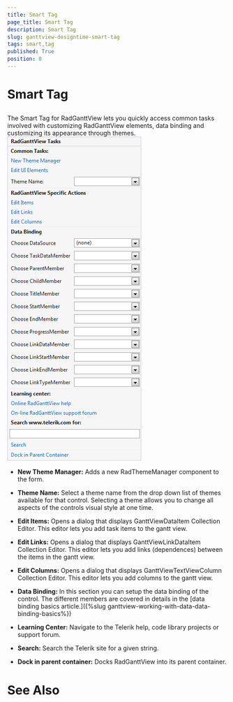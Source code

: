 ```yaml
---
title: Smart Tag
page_title: Smart Tag
description: Smart Tag
slug: ganttview-designtime-smart-tag
tags: smart,tag
published: True
position: 0
---
```


# Smart Tag



## 

The Smart Tag for RadGanttView lets you quickly access common tasks involved with customizing RadGanttView elements, data binding and customizing its appearance through themes.
        ![ganttview-designtime-smart-tag 001](images/ganttview-designtime-smart-tag001.png)

* __New Theme Manager:__ Adds a new RadThemeManager component to the form.
            

* __Theme Name:__ Select a theme name from the drop down list of themes available for that control. Selecting a theme allows you to change all aspects of the controls visual style at one time.
            

* __Edit Items:__ Opens a dialog that displays GanttViewDataItem Collection Editor. This editor lets you add task items to the gantt view.
            

* __Edit Links:__ Opens a dialog that displays GanttViewLinkDataItem Collection Editor. This editor lets you add links (dependences) between the items in the gantt view.
            

* __Edit Columns:__ Opens a dialog that displays GanttViewTextViewColumn Collection Editor. This editor lets you add columns to the gantt view.
            

* __Data Binding:__ In this section you can setup the data binding of the control. The different members are covered in details in the 
              [data binding basics article.]({%slug ganttview-working-with-data-data-binding-basics%})

* __Learning Center:__ Navigate to the Telerik help, code library projects or support forum.
            

* __Search:__ Search the Telerik site for a given string.
            

* __Dock in parent container:__ Docks RadGanttView into its parent container.
            

# See Also
